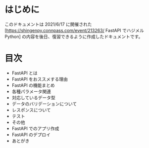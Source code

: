 # はじめに 
このドキュメントは 2021/6/17 に開催された [https://shingenpy.connpass.com/event/213263/ FastAPI でハジメル Python] の内容を後日、復習できるように作成したドキュメントです。

# 目次
* FastAPI とは
* FastAPI をおススメする理由
* FastAPI の機能まとめ
 * 各種パラメータ関連
 * 対応しているデータ型
 * データのバリデーションについて
 * レスポンスについて
 * テスト
 * その他
* FastAPI でのアプリ作成
* FastAPI のデプロイ
* あとがき